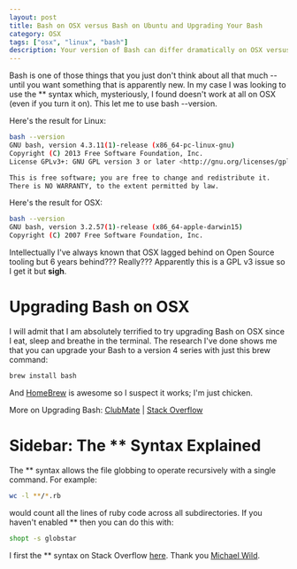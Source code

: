```yaml
---
layout: post
title: Bash on OSX versus Bash on Ubuntu and Upgrading Your Bash
category: OSX
tags: ["osx", "linux", "bash"]
description: Your version of Bash can differ dramatically on OSX versus any modern Linux.  Here's how to understand the difference and upgrade to the current version.
---
```

Bash is one of those things that you just don't think about all that much -- until you want something that is apparently new.  In my case I was looking to use the ** syntax which, mysteriously, I found doesn't work at all on OSX (even if you turn it on).  This let me to use bash --version.  

Here's the result for Linux:

```bash
bash --version
GNU bash, version 4.3.11(1)-release (x86_64-pc-linux-gnu)
Copyright (C) 2013 Free Software Foundation, Inc.
License GPLv3+: GNU GPL version 3 or later <http://gnu.org/licenses/gpl.html>

This is free software; you are free to change and redistribute it.
There is NO WARRANTY, to the extent permitted by law.
```

Here's the result for OSX:

```bash
bash --version
GNU bash, version 3.2.57(1)-release (x86_64-apple-darwin15)
Copyright (C) 2007 Free Software Foundation, Inc.
```

Intellectually I've always known that OSX lagged behind on Open Source tooling but 6 years behind???  Really???  Apparently this is a GPL v3 issue so I get it but **sigh**.

# Upgrading Bash on OSX

I will admit that I am absolutely terrified to try upgrading Bash on OSX since I eat, sleep and breathe in the terminal.  The research I've done shows me that you can upgrade your Bash to a version 4 series with just this brew command:

```bash
brew install bash
```

And [HomeBrew](https://brew.sh/) is awesome so I suspect it works; I'm just chicken.

More on Upgrading Bash: [ClubMate](http://clubmate.fi/upgrade-to-bash-4-in-mac-os-x/) | [Stack Overflow](http://apple.stackexchange.com/questions/193411/update-bash-to-version-4-0-on-osx)

# Sidebar: The ** Syntax Explained

The ** syntax allows the file globbing to operate recursively with a single command.  For example:

```bash
wc -l **/*.rb
```

would count all the lines of ruby code across all subdirectories.  If you haven't enabled ** then you can do this with:

```bash
shopt -s globstar
```

I first the ** syntax on Stack Overflow [here](http://stackoverflow.com/posts/14689618/revisions). Thank you [Michael Wild](http://stackoverflow.com/users/159834/michael-wild).

